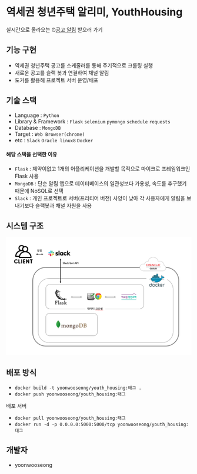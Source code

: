 # 역세권 청년주택 알리미, YouthHousing

실시간으로 올라오는 ⏰<a href="http://house.youthalarm.kro.kr:5000/" target="_blank">공고 알림</a> 받으러 가기

## 기능 구현
 - 역세권 청년주택 공고를 스케줄러를 통해 주기적으로 크롤링 실행
 - 새로운 공고를 슬랙 봇과 연결하여 채널 알림
 - 도커를 활용해 프로젝트 서버 운영/배포

## 기술 스택
 - Language : `Python`
 - Library & Framework : `Flask` `selenium` `pymongo` `schedule` `requests`
 - Database : `MongoDB`
 - Target : `Web Browser(chrome)`
 - etc : `Slack` `Oracle linux8` `Docker`
 
####  해당 스택을 선택한 이유
 - `Flask` : 제약이없고 1개의 어플리케이션을 개발할 목적으로 마이크로 프레임워크인 Flask 사용
 - `MongoDB` : 단순 알림 앱으로 데이터베이스의 일관성보다 가용성, 속도를 추구했기 때문에 NoSQL로 선택
 - `Slack` : 개인 프로젝트로 서버(프리티어 버전) 사양이 낮아 각 사용자에게 알림을 보내기보다 슬랙봇과 채널 자원을 사용
 
## 시스템 구조

![시스템 구조도](img/SystemStructure.png)

## 배포 방식

 - `docker build -t yoonwooseong/youth_housing:태그 .`
 - `docker push yoonwooseong/youth_housing:태그`
 
 배포 서버
 - `docker pull yoonwooseong/youth_housing:태그`
 - `docker run -d -p 0.0.0.0:5000:5000/tcp yoonwooseong/youth_housing:태그`

## 개발자
 - yoonwooseong
